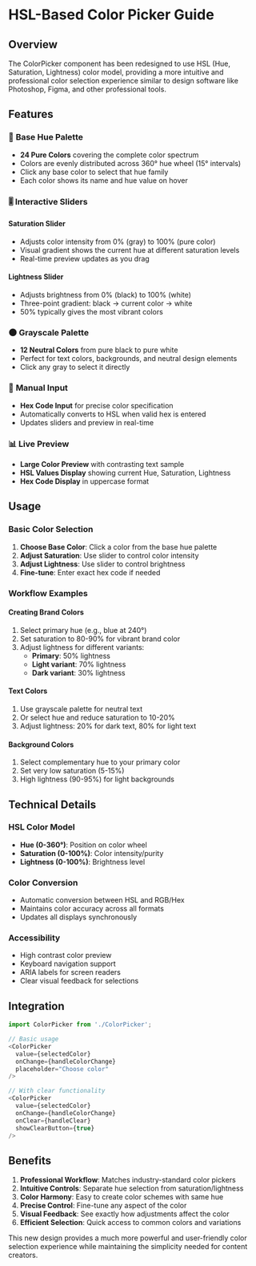 # HSL-Based Color Picker Guide

## Overview
The ColorPicker component has been redesigned to use HSL (Hue, Saturation, Lightness) color model, providing a more intuitive and professional color selection experience similar to design software like Photoshop, Figma, and other professional tools.

## Features

### 🎨 **Base Hue Palette**
- **24 Pure Colors** covering the complete color spectrum
- Colors are evenly distributed across 360° hue wheel (15° intervals)
- Click any base color to select that hue family
- Each color shows its name and hue value on hover

### 🎚️ **Interactive Sliders**

#### **Saturation Slider**
- Adjusts color intensity from 0% (gray) to 100% (pure color)
- Visual gradient shows the current hue at different saturation levels
- Real-time preview updates as you drag

#### **Lightness Slider**
- Adjusts brightness from 0% (black) to 100% (white)
- Three-point gradient: black → current color → white
- 50% typically gives the most vibrant colors

### 🌑 **Grayscale Palette**
- **12 Neutral Colors** from pure black to pure white
- Perfect for text colors, backgrounds, and neutral design elements
- Click any gray to select it directly

### 🔢 **Manual Input**
- **Hex Code Input** for precise color specification
- Automatically converts to HSL when valid hex is entered
- Updates sliders and preview in real-time

### 📊 **Live Preview**
- **Large Color Preview** with contrasting text sample
- **HSL Values Display** showing current Hue, Saturation, Lightness
- **Hex Code Display** in uppercase format

## Usage

### Basic Color Selection
1. **Choose Base Color**: Click a color from the base hue palette
2. **Adjust Saturation**: Use slider to control color intensity
3. **Adjust Lightness**: Use slider to control brightness
4. **Fine-tune**: Enter exact hex code if needed

### Workflow Examples

#### **Creating Brand Colors**
1. Select primary hue (e.g., blue at 240°)
2. Set saturation to 80-90% for vibrant brand color
3. Adjust lightness for different variants:
   - **Primary**: 50% lightness
   - **Light variant**: 70% lightness  
   - **Dark variant**: 30% lightness

#### **Text Colors**
1. Use grayscale palette for neutral text
2. Or select hue and reduce saturation to 10-20%
3. Adjust lightness: 20% for dark text, 80% for light text

#### **Background Colors**
1. Select complementary hue to your primary color
2. Set very low saturation (5-15%)
3. High lightness (90-95%) for light backgrounds

## Technical Details

### HSL Color Model
- **Hue (0-360°)**: Position on color wheel
- **Saturation (0-100%)**: Color intensity/purity
- **Lightness (0-100%)**: Brightness level

### Color Conversion
- Automatic conversion between HSL and RGB/Hex
- Maintains color accuracy across all formats
- Updates all displays synchronously

### Accessibility
- High contrast color preview
- Keyboard navigation support
- ARIA labels for screen readers
- Clear visual feedback for selections

## Integration

```typescript
import ColorPicker from './ColorPicker';

// Basic usage
<ColorPicker
  value={selectedColor}
  onChange={handleColorChange}
  placeholder="Choose color"
/>

// With clear functionality
<ColorPicker
  value={selectedColor}
  onChange={handleColorChange}
  onClear={handleClear}
  showClearButton={true}
/>
```

## Benefits

1. **Professional Workflow**: Matches industry-standard color pickers
2. **Intuitive Controls**: Separate hue selection from saturation/lightness
3. **Color Harmony**: Easy to create color schemes with same hue
4. **Precise Control**: Fine-tune any aspect of the color
5. **Visual Feedback**: See exactly how adjustments affect the color
6. **Efficient Selection**: Quick access to common colors and variations

This new design provides a much more powerful and user-friendly color selection experience while maintaining the simplicity needed for content creators.